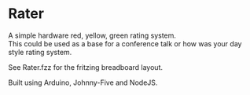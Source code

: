 # Rater
A simple hardware red, yellow, green rating system.  
This could be used as a base for a conference talk or how was your day style rating system.

See Rater.fzz for the fritzing breadboard layout.

Built using Arduino, Johnny-Five and NodeJS.
